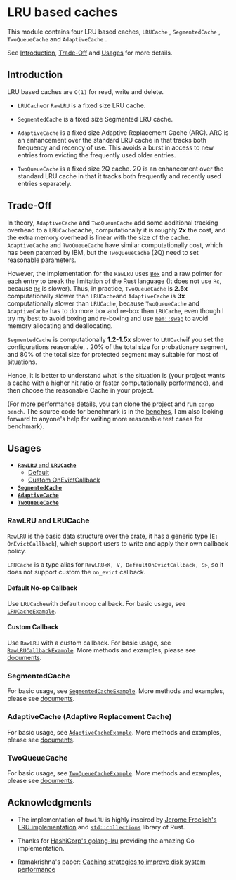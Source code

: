 # LRU based caches

This module contains four LRU based caches, `LRUCache` , `SegmentedCache` , `TwoQueueCache` and `AdaptiveCache` .

See [Introduction](#introduction), [Trade-Off](#trade-off) and [Usages](#usages) for more details.


## Introduction

LRU based caches are `O(1)` for read, write and delete.

- `LRUCache`or `RawLRU` is a fixed size LRU cache.

- `SegmentedCache` is a fixed size Segmented LRU cache.

- `AdaptiveCache`  is a fixed size Adaptive Replacement Cache (ARC).
ARC is an enhancement over the standard LRU cache in that tracks both
frequency and recency of use. This avoids a burst in access to new
entries from evicting the frequently used older entries.

- `TwoQueueCache` is a fixed size 2Q cache. 2Q is an enhancement
over the standard LRU cache in that it tracks both frequently
and recently used entries separately.

## Trade-Off
In theory, `AdaptiveCache`  and `TwoQueueCache` add some additional
tracking overhead to a `LRUCache`cache, computationally it is roughly **2x** the cost,
and the extra memory overhead is linear with the size of the cache.
`AdaptiveCache`  and `TwoQueueCache` have similar computationally cost,
which has been patented by IBM, but the `TwoQueueCache` (2Q) need to set reasonable parameters.

However, the implementation for the `RawLRU` uses [`Box`] and a
raw pointer for each entry to break the limitation of the
Rust language (It does not use [`Rc`], because [`Rc`] is slower).
Thus, in practice, `TwoQueueCache` is **2.5x** computationally
slower than `LRUCache`and `AdaptiveCache`  is **3x** computationally slower than `LRUCache`,
because `TwoQueueCache` and `AdaptiveCache`  has to do more box and re-box
than `LRUCache`, even though I try my best to avoid boxing and re-boxing and
use [`mem::swap`] to avoid memory allocating and deallocating.

`SegmentedCache` is computationally **1.2-1.5x** slower to `LRUCache`if you set the configurations reasonable, .
20% of the total size for probationary segment, and 80% of the total size for protected segment may suitable for most of situations.

Hence, it is better to understand what is the situation is
(your project wants a cache with a higher hit ratio or faster computationally performance),
and then choose the reasonable Cache in your project.

(For more performance details, you can clone the project and
run `cargo bench`. The source code for benchmark is in the
[benches](https://github.com/al8n/caches/tree/main/benches),
I am also looking forward to anyone's help for writing more
reasonable test cases for benchmark).

## Usages
- [**`RawLRU`** and **`LRUCache`**](#rawlru-and-lrucache)
    - [Default](#default-no-op-callback)
    - [Custom OnEvictCallback](#custom-callback)
- [**`SegmentedCache`**](#segmentedcache)
- [**`AdaptiveCache`**](#adaptivecache-adaptive-replacement-cache)
- [**`TwoQueueCache`**](#twoqueuecache)

### RawLRU and LRUCache
`RawLRU` is the basic data structure over the crate, it has a generic type [`E: OnEvictCallback`], which support users to write and apply their own callback policy.

`LRUCache` is a type alias for `RawLRU<K, V, DefaultOnEvictCallback, S>`, so it does not support custom the `on_evict` callback.

#### Default No-op Callback
Use `LRUCache`with default noop callback.
For basic usage, see [`LRUCacheExample`].

#### Custom Callback
Use `RawLRU` with a custom callback.
For basic usage, see [`RawLRUCallbackExample`].
More methods and examples, please see [documents].

### SegmentedCache
For basic usage, see [`SegmentedCacheExample`]. More methods and examples, please see [documents].

### AdaptiveCache (Adaptive Replacement Cache)
For basic usage, see [`AdaptiveCacheExample`]. More methods and examples, please see [documents].


### TwoQueueCache
For basic usage, see [`TwoQueueCacheExample`]. More methods and examples, please see [documents].


## Acknowledgments
- The implementation of `RawLRU` is highly inspired by
[Jerome Froelich's LRU implementation](https://github.com/jeromefroe/lru-rs)
and [`std::collections`] library of Rust.

- Thanks for [HashiCorp's golang-lru](https://github.com/hashicorp/golang-lru)
providing the amazing Go implementation.

- Ramakrishna's paper: [Caching strategies to improve disk system performance]

[Caching strategies to improve disk system performance]: https://dl.acm.org/doi/10.1109/2.268884
[`Rc`]: https://doc.rust-lang.org/std/rc/struct.Rc.html
[`Box`]: https://doc.rust-lang.org/std/boxed/struct.Box.html
[`mem::swap`]: https://doc.rust-lang.org/stable/std/mem/fn.swap.html
[`std::collections`]: https://doc.rust-lang.org/stable/std/collections/
[`RawLRUCallbackExample`]: https://github.com/al8n/caches-rs/blob/main/examples/raw_lru_custom_callback.rs
[`SegmentedCacheExample`]: https://github.com/al8n/caches-rs/blob/main/examples/segmented_cache.rs
[`LRUCacheExample`]: https://github.com/al8n/caches-rs/blob/main/examples/lru_cache.rs
[`TwoQueueCacheExample`]: https://github.com/al8n/caches-rs/blob/main/examples/two_queue_cache.rs
[`AdaptiveCacheExample`]: https://github.com/al8n/caches-rs/blob/main/examples/adaptive_cache.rs
[documents]: https://docs.rs/caches